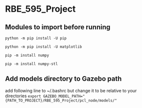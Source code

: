 # RBE_595_Project

## Modules to import before running

`python -m pip install -U pip`

`python -m pip install -U matplotlib`

`pip -m install numpy`


`pip -m install numpy-stl`

## Add models directory to Gazebo path
add following line to ~/.bashrc but change it to be relative to your directories
`export GAZEBO_MODEL_PATH="{PATH_TO_PROJECT}/RBE_595_Project/pcl_node/models/"`
